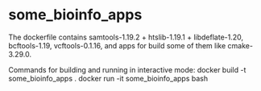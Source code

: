 # some_bioinfo_apps
The dockerfile contains samtools-1.19.2 + htslib-1.19.1 + libdeflate-1.20, bcftools-1.19, vcftools-0.1.16, and apps for build some of them like cmake-3.29.0.

Commands for building and running in interactive mode:
docker build -t some_bioinfo_apps .
docker run -it some_bioinfo_apps bash
